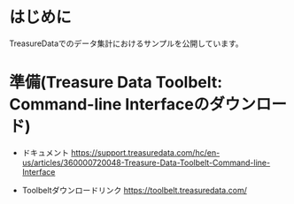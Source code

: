 # はじめに

TreasureDataでのデータ集計におけるサンプルを公開しています。

# 準備(Treasure Data Toolbelt: Command-line Interfaceのダウンロード)

 - ドキュメント
 https://support.treasuredata.com/hc/en-us/articles/360000720048-Treasure-Data-Toolbelt-Command-line-Interface
 
 - Toolbeltダウンロードリンク
 https://toolbelt.treasuredata.com/
